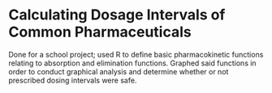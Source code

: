 # Calculating Dosage Intervals of Common Pharmaceuticals
Done for a school project; used R to define basic pharmacokinetic functions relating to absorption and elimination functions. Graphed said functions in order to conduct graphical analysis and determine whether or not prescribed dosing intervals were safe.
